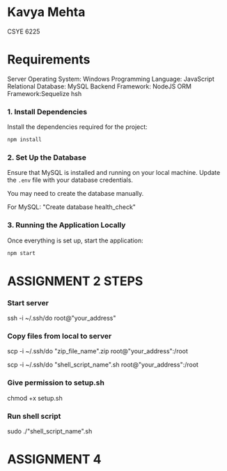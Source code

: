 # Kavya Mehta

CSYE 6225

# Requirements

Server Operating System: Windows
Programming Language: JavaScript
Relational Database: MySQL
Backend Framework: NodeJS
ORM Framework:Sequelize
hsh
### 1. Install Dependencies

Install the dependencies required for the project:

```bash
npm install
```

### 2. Set Up the Database

Ensure that MySQL is installed and running on your local machine. Update the `.env` file with your database credentials.

You may need to create the database manually.

For MySQL: "Create database health_check"

### 3. Running the Application Locally

Once everything is set up, start the application:

```bash
npm start
```

# ASSIGNMENT 2 STEPS

### Start server

ssh -i ~/.ssh/do root@"your_address"

### Copy files from local to server

scp -i ~/.ssh/do "zip_file_name".zip root@"your_address":/root

scp -i ~/.ssh/do "shell_script_name".sh root@"your_address":/root

### Give permission to setup.sh

chmod +x setup.sh

### Run shell script

sudo ./"shell_script_name".sh

# ASSIGNMENT 4
